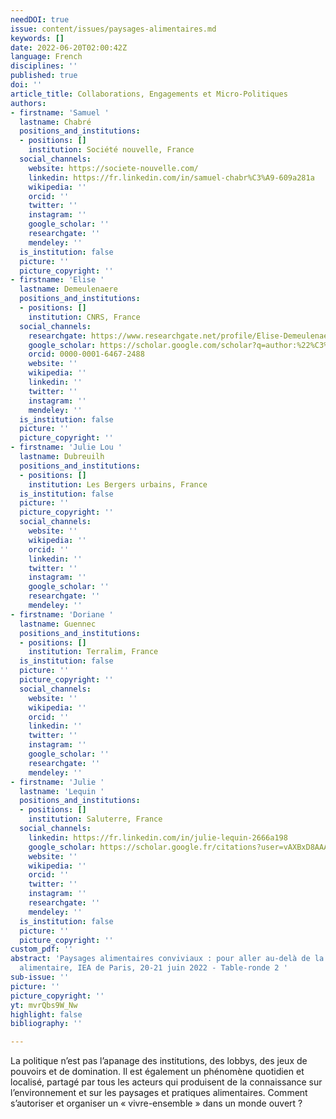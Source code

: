 ```yaml
---
needDOI: true
issue: content/issues/paysages-alimentaires.md
keywords: []
date: 2022-06-20T02:00:42Z
language: French
disciplines: ''
published: true
doi: ''
article_title: Collaborations, Engagements et Micro-Politiques
authors:
- firstname: 'Samuel '
  lastname: Chabré
  positions_and_institutions:
  - positions: []
    institution: Société nouvelle, France
  social_channels:
    website: https://societe-nouvelle.com/
    linkedin: https://fr.linkedin.com/in/samuel-chabr%C3%A9-609a281a
    wikipedia: ''
    orcid: ''
    twitter: ''
    instagram: ''
    google_scholar: ''
    researchgate: ''
    mendeley: ''
  is_institution: false
  picture: ''
  picture_copyright: ''
- firstname: 'Elise '
  lastname: Demeulenaere
  positions_and_institutions:
  - positions: []
    institution: CNRS, France
  social_channels:
    researchgate: https://www.researchgate.net/profile/Elise-Demeulenaere-2
    google_scholar: https://scholar.google.com/scholar?q=author:%22%C3%89lise+Demeulenaere%22
    orcid: 0000-0001-6467-2488
    website: ''
    wikipedia: ''
    linkedin: ''
    twitter: ''
    instagram: ''
    mendeley: ''
  is_institution: false
  picture: ''
  picture_copyright: ''
- firstname: 'Julie Lou '
  lastname: Dubreuilh
  positions_and_institutions:
  - positions: []
    institution: Les Bergers urbains, France
  is_institution: false
  picture: ''
  picture_copyright: ''
  social_channels:
    website: ''
    wikipedia: ''
    orcid: ''
    linkedin: ''
    twitter: ''
    instagram: ''
    google_scholar: ''
    researchgate: ''
    mendeley: ''
- firstname: 'Doriane '
  lastname: Guennec
  positions_and_institutions:
  - positions: []
    institution: Terralim, France
  is_institution: false
  picture: ''
  picture_copyright: ''
  social_channels:
    website: ''
    wikipedia: ''
    orcid: ''
    linkedin: ''
    twitter: ''
    instagram: ''
    google_scholar: ''
    researchgate: ''
    mendeley: ''
- firstname: 'Julie '
  lastname: 'Lequin '
  positions_and_institutions:
  - positions: []
    institution: Saluterre, France
  social_channels:
    linkedin: https://fr.linkedin.com/in/julie-lequin-2666a198
    google_scholar: https://scholar.google.fr/citations?user=vAXBxD8AAAAJ&hl=fr
    website: ''
    wikipedia: ''
    orcid: ''
    twitter: ''
    instagram: ''
    researchgate: ''
    mendeley: ''
  is_institution: false
  picture: ''
  picture_copyright: ''
custom_pdf: ''
abstract: 'Paysages alimentaires conviviaux : pour aller au-delà de la durabilité
  alimentaire, IEA de Paris, 20-21 juin 2022 - Table-ronde 2 '
sub-issue: ''
picture: ''
picture_copyright: ''
yt: mvrQbs9W_Nw
highlight: false
bibliography: ''

---
```

La politique n’est pas l’apanage des institutions, des lobbys, des jeux de pouvoirs et de domination. Il est également un phénomène quotidien et localisé, partagé par tous les acteurs qui produisent de la connaissance sur l’environnement et sur les paysages et pratiques alimentaires. Comment s’autoriser et organiser un « vivre-ensemble » dans un monde ouvert ?

<Youtube yt="mvrQbs9W_Nw" caption ="Collaborations, engagements et micro-politiques"></Youtube>